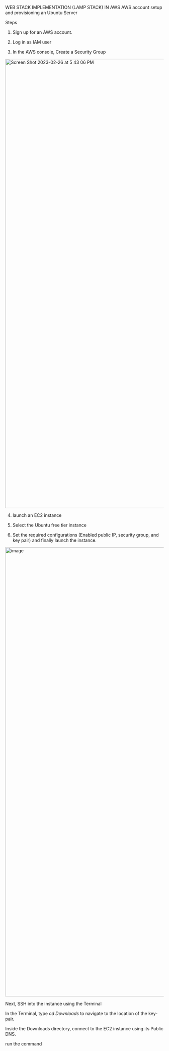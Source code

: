 WEB STACK IMPLEMENTATION (LAMP STACK) IN AWS
AWS account setup and provisioning an Ubuntu Server

Steps

1. Sign up for an AWS account.

2. Log in as IAM user

3. In the AWS console, Create a Security Group

<img width="1421" alt="Screen Shot 2023-02-26 at 5 43 06 PM" src="https://user-images.githubusercontent.com/18741380/221424549-7adc0a09-a03b-42ac-842c-c2d48d347d2b.png">

4. launch an EC2 instance 

5. Select the Ubuntu free tier instance

6. Set the required configurations (Enabled public IP, security group, and key pair) and finally launch the instance.

<img width="1421" alt="image" src="https://user-images.githubusercontent.com/18741380/221426743-05926873-b600-4aba-8dfb-8f850b1dbb16.png">

Next, SSH into the instance using the Terminal

In the Terminal, type _cd Downloads_ to navigate to the location of the key-pair.

Inside the Downloads directory, connect to the EC2 instance using its Public DNS.

run the command
